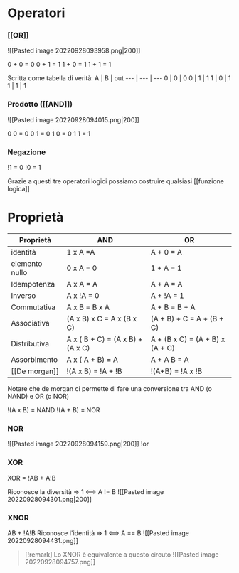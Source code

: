 # Operatori

### [[OR]]
![[Pasted image 20220928093958.png|200]]

0 + 0 = 0
0 + 1 = 1
1 + 0 = 1
1 + 1 = 1

Scritta come tabella di verità:
A | B | out
--- | --- | ---
0 | 0 | 0
0 | 1 | 1
1 | 0 | 1
1 | 1 | 1

### Prodotto ([[AND]])
![[Pasted image 20220928094015.png|200]]

0 0 = 0
0 1 = 0
1 0 = 0
1 1 = 1

### Negazione
!1 = 0
!0 = 1

Grazie a questi tre operatori logici possiamo costruire qualsiasi [[funzione logica]]

# Proprietà
Proprietà | AND | OR
--- | --- | ---
identità | 1 x A =A | A + 0 = A
elemento nullo | 0 x A = 0 | 1 + A = 1
Idempotenza | A x A = A | A + A = A
Inverso | A x !A = 0 | A + !A = 1
Commutativa | A x B = B x A | A + B = B + A
Associativa | (A x B) x C = A x (B x C) | (A + B) + C = A + (B + C)
Distributiva | A x ( B + C) = (A x B) + (A x C) | A + (B x C) = (A + B) x (A + C)
Assorbimento | A x ( A + B) = A | A + A B = A
[[De morgan]] | !(A x B) = !A + !B | !(A+B) = !A x !B

Notare che de morgan ci permette di fare una conversione tra AND (o NAND) e OR (o NOR)

!(A x B) = NAND
!(A + B) = NOR


### NOR
![[Pasted image 20220928094159.png|200]]
!or


### XOR
XOR = !AB + A!B

Riconosce la diversità => 1 <==> A != B
![[Pasted image 20220928094301.png|200]]


### XNOR
AB + !A!B
Riconosce l'identità => 1 <==> A == B
![[Pasted image 20220928094431.png]]


>[!remark]
>Lo XNOR è equivalente a questo circuto
>![[Pasted image 20220928094757.png]]

